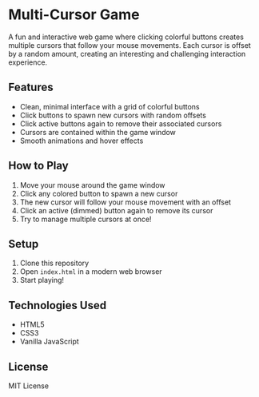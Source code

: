 # Multi-Cursor Game

A fun and interactive web game where clicking colorful buttons creates multiple cursors that follow your mouse movements. Each cursor is offset by a random amount, creating an interesting and challenging interaction experience.

## Features

- Clean, minimal interface with a grid of colorful buttons
- Click buttons to spawn new cursors with random offsets
- Click active buttons again to remove their associated cursors
- Cursors are contained within the game window
- Smooth animations and hover effects

## How to Play

1. Move your mouse around the game window
2. Click any colored button to spawn a new cursor
3. The new cursor will follow your mouse movement with an offset
4. Click an active (dimmed) button again to remove its cursor
5. Try to manage multiple cursors at once!

## Setup

1. Clone this repository
2. Open `index.html` in a modern web browser
3. Start playing!

## Technologies Used

- HTML5
- CSS3
- Vanilla JavaScript

## License

MIT License 